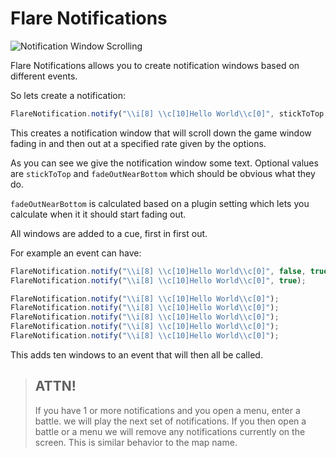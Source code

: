 # Flare Notifications

![Notification Window Scrolling](http://i.imgur.com/EfSN6tQ.png)

Flare Notifications allows you to create notification windows based on different
events.

So lets create a notification:

 ```javascript
 FlareNotification.notify("\\i[8] \\c[10]Hello World\\c[0]", stickToTop, fadeOutNearBottom);
```

This creates a notification window that will scroll down the game window fading in and then out
at a specified rate given by the options.

As you can see we give the notification window some text. Optional values are `stickToTop` and
`fadeOutNearBottom` which should be obvious what they do.

`fadeOutNearBottom` is calculated based on a plugin setting which lets you calculate when it
it should start fading out.

All windows are added to a cue, first in first out.

For example an event can have:

```javascript
FlareNotification.notify("\\i[8] \\c[10]Hello World\\c[0]", false, true);
FlareNotification.notify("\\i[8] \\c[10]Hello World\\c[0]", true);

FlareNotification.notify("\\i[8] \\c[10]Hello World\\c[0]");
FlareNotification.notify("\\i[8] \\c[10]Hello World\\c[0]");
FlareNotification.notify("\\i[8] \\c[10]Hello World\\c[0]");
FlareNotification.notify("\\i[8] \\c[10]Hello World\\c[0]");
FlareNotification.notify("\\i[8] \\c[10]Hello World\\c[0]");
```

This adds ten windows to an event that will then all be called.

> ## ATTN!
>
> If you have 1 or more notifications and you open a menu, enter a battle.
> we will play the next set of notifications. If you then open a battle or a menu
> we will remove any notifications currently on the screen. This is similar behavior
> to the map name.
